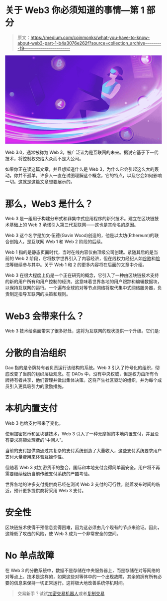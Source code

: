 # 关于 Web3 你必须知道的事情—第 1 部分

> 原文：<https://medium.com/coinmonks/what-you-have-to-know-about-web3-part-1-b4a3076e262f?source=collection_archive---------19----------------------->

![](img/b4213cb58f3fb20d47db99cbee52c777.png)

Web 3.0，通常被称为 Web 3，被广泛认为是互联网的未来。据说它基于下一代技术，将控制权交给大众而不是大公司。

如果你正在读这篇文章，并且想知道什么是 Web 3，为什么它会引起这么大的轰动，你并不孤单。许多人一直在试图理解这个概念，它的特点，以及它会如何影响一切。这就是这篇文章想要展示的。

# 那么，Web3 是什么？

Web 3 是一组用于构建分布式和非集中式应用程序的新兴技术。建立在区块链技术基础上的 Web 3 承诺引入第三代互联网——这也是其命名的原因。

Web 3 这个名字是加文·伍德(Gavin Wood)创造的，他是以太坊(Ethereum)的联合创始人，是互联网 Web 1 和 Web 2 阶段的后续。

Web 1 指的是静态页面时代，当时在线内容仅由顶级公司创建。紧随其后的是当前的 Web 2 阶段，它将数字世界引入了内容经济，但在线权力经纪人如[谷歌](https://www.google.com/)和[脸书](https://www.facebook.com/)等继续参与其中。关于 Web 1 和 2 的更多内容将在后面的文章中介绍。

Web 3 在很大程度上仍是一个正在研究的概念，它引入了一种由区块链技术支持的新的用户所有和用户控制的经济。这意味着世界各地的用户跟踪和编辑数据块，以保持互联网的运行。一个遍布全球的对等节点网络将取代集中式网络服务器，负责制定指导互联网的决策和规则。

# Web3 会带来什么？

Web 3 技术给桌面带来了很多好处，这将为互联网的现状提供一个升级。它们是:

# 分散的自治组织

Dao 指的是令牌持有者负责运行该结构的系统。Web 3 引入了符号化的组织，彻底改变了当前的组织层级观念。在 DAOs 中，没有中央权威，但是权力由所有令牌持有者共享，他们管理并做出集体决策。这将产生社区驱动的组织，并为每个成员引入更具吸引力的激励措施。

# 本机内置支付

Web 3 也给支付带来了变化。

使用加密货币和区块链技术，Web 3 引入了一种无摩擦的本地内置支付，并且没有要求高额处理费的“中间人”。

当前的支付提供商通过其复杂的支付系统创造了大量收入，这些支付系统要求用户支付大量费用来体验互操作性。

但随着 Web 3 对加密货币的整合，国际和本地支付变得简单而安全。用户将不再需要继续经历当前传统支付系统的严酷考验。

世界各地的许多支付提供商已经在测试 Web 3 支付的可行性，随着发布时间的临近，预计更多提供商将采用 Web 3 支付。

# 安全性

区块链技术使得干预信息变得困难，因为这必须由几个现有的节点来验证。因此，这降低了攻击的风险，使 Web 3 成为一个非常安全的空间。

# ‍No 单点故障

在 Web 3 的分散系统中，数据不是存储在中央服务器上，而是存储在对等网络的对等点上。技术是这样的，如果这些对等体中的一个出现故障，其余的拥有所有必要的信息来保持一切正常运行。这将极大地改善系统停机时间。

> 交易新手？试试[加密交易机器人](/coinmonks/crypto-trading-bot-c2ffce8acb2a)或者[复制交易](/coinmonks/top-10-crypto-copy-trading-platforms-for-beginners-d0c37c7d698c)